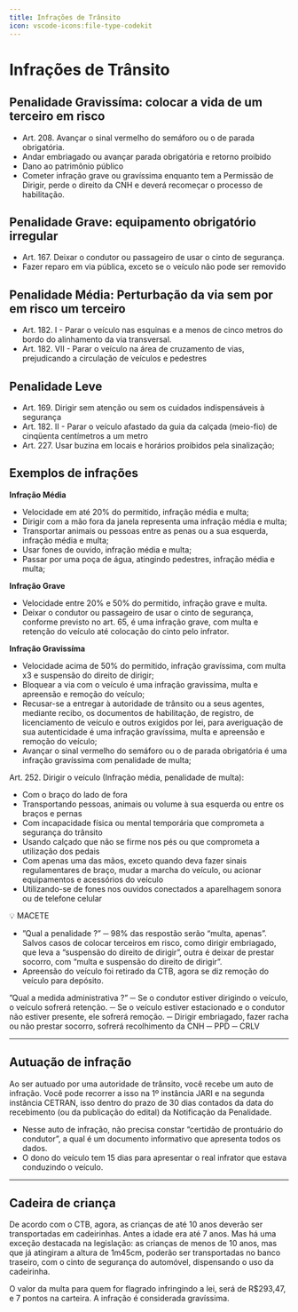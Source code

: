 ```yaml
---
title: Infrações de Trânsito
icon: vscode-icons:file-type-codekit
---
```


# Infrações de Trânsito

## Penalidade Gravissíma: colocar a vida de um terceiro em risco
- Art. 208. Avançar o sinal vermelho do semáforo ou o de parada obrigatória.
- Andar embriagado ou avançar parada obrigatória e retorno proibido
- Dano ao patrimônio público
- Cometer infração grave ou gravíssima enquanto tem a Permissão de Dirigir, perde o direito da CNH e deverá recomeçar o processo de habilitação.

## Penalidade Grave: equipamento obrigatório irregular

- Art. 167. Deixar o condutor ou passageiro de usar o cinto de segurança.
- Fazer reparo em via pública, exceto se o veículo não pode ser removido

## Penalidade Média: Perturbação da via sem por em risco um terceiro
- Art. 182.  I - Parar o veículo nas esquinas e a menos de cinco metros do bordo do alinhamento da via transversal.
- Art. 182. VII - Parar o veículo na área de cruzamento de vias, prejudicando a circulação de veículos e pedestres

## Penalidade Leve
- Art. 169. Dirigir sem atenção ou sem os cuidados indispensáveis à segurança
- Art. 182. II - Parar o veículo afastado da guia da calçada (meio-fio) de cinqüenta centímetros a um metro
- Art. 227. Usar buzina em locais e horários proibidos pela sinalização;


## Exemplos de infrações
**Infração Média**
- Velocidade em até 20% do permitido, infração média e multa;
- Dirigir com a mão fora da janela representa uma infração média e multa;
- Transportar animais ou pessoas entre as penas ou a sua esquerda, infração média e multa;
- Usar fones de ouvido, infração média e multa;
- Passar por uma poça de água, atingindo pedestres, infração média e multa;

**Infração Grave**
- Velocidade entre 20% e 50% do permitido, infração grave e multa.
- Deixar o condutor ou passageiro de usar o cinto de segurança, conforme previsto no art. 65, é uma infração grave, com multa e retenção do veículo até colocação do cinto pelo infrator.

**Infração Gravissíma**
- Velocidade acima de 50% do permitido, infração gravíssima, com multa x3 e suspensão do direito de dirigir;
- Bloquear a via com o veículo é uma infração gravissíma, multa e apreensão e remoção do veículo;
- Recusar-se a entregar à autoridade de trânsito ou a seus agentes, mediante recibo, os documentos de habilitação, de registro, de licenciamento de veículo e outros exigidos por lei, para averiguação de sua autenticidade é uma infração gravíssima, multa e apreensão e remoção do veículo;
- Avançar o sinal vermelho do semáforo ou o de parada obrigatória é uma infração gravíssima com penalidade de multa;

Art. 252. Dirigir o veículo (Infração média, penalidade de multa):
- Com o braço do lado de fora
- Transportando pessoas, animais ou volume à sua esquerda ou entre os braços e pernas
- Com incapacidade física ou mental temporária que comprometa a segurança do trânsito
- Usando calçado que não se firme nos pés ou que comprometa a utilização dos pedais
- Com apenas uma das mãos, exceto quando deva fazer sinais regulamentares de braço, mudar a marcha do veículo, ou acionar equipamentos e acessórios do veículo
- Utilizando-se de fones nos ouvidos conectados a aparelhagem sonora ou de telefone celular


💡 MACETE
- ”Qual a penalidade ?” ─ 98% das respostão serão “multa, apenas”. Salvos casos de colocar terceiros em risco, como dirigir embriagado, que leva a “suspensão do direito de dirigir”, outra é deixar de prestar socorro, com “multa e suspensão do direito de dirigir”.
- Apreensão do veículo foi retirado da CTB, agora se diz remoção do veículo para depósito.


”Qual a medida administrativa ?”
─ Se o condutor estiver dirigindo o veículo, o veículo sofrerá retenção.
─ Se o veículo estiver estacionado e o condutor não estiver presente, ele sofrerá remoção.
─ Dirigir embriagado, fazer racha ou não prestar socorro, sofrerá recolhimento da CNH ─ PPD ─ CRLV

---

## Autuação de infração

Ao ser autuado por uma autoridade de trânsito, você recebe um auto de infração. Você pode recorrer a isso na 1º instância JARI e na segunda instância CETRAN, isso dentro do prazo de 30 dias contados da data do recebimento (ou da publicação do edital) da Notificação da Penalidade.

- Nesse auto de infração, não precisa constar “certidão de prontuário do condutor”, a qual é um documento informativo que apresenta todos os dados.
- O dono do veículo tem 15 dias para apresentar o real infrator que estava conduzindo o veículo.

---

## Cadeira de criança

De acordo com o CTB, agora, as crianças de até 10 anos deverão ser transportadas em cadeirinhas. Antes a idade era até 7 anos. Mas há uma exceção destacada na legislação: as crianças de menos de 10 anos, mas que já atingiram a altura de 1m45cm, poderão ser transportadas no banco traseiro, com o cinto de segurança do automóvel, dispensando o uso da cadeirinha.

O valor da multa para quem for flagrado infringindo a lei, será de R$293,47, e 7 pontos na carteira. A infração é considerada gravíssima.